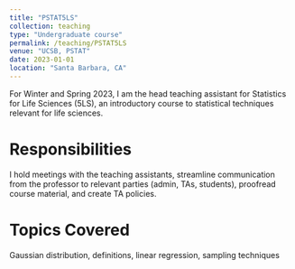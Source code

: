 ```yaml
---
title: "PSTAT5LS"
collection: teaching
type: "Undergraduate course"
permalink: /teaching/PSTAT5LS
venue: "UCSB, PSTAT"
date: 2023-01-01
location: "Santa Barbara, CA"
---
```


For Winter and Spring 2023, I am the head teaching assistant for Statistics for Life Sciences (5LS), an introductory course to statistical techniques relevant for life sciences.

Responsibilities
======
I hold meetings with the teaching assistants, streamline communication from the professor to relevant parties (admin, TAs, students), proofread course material, and create TA policies.

Topics Covered
======
Gaussian distribution, definitions, linear regression, sampling techniques
